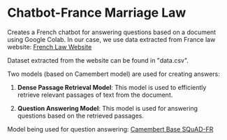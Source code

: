# Chatbot-France Marriage Law

Creates a French chatbot for answering questions based on a document using Google Colab. In our case, we use data extracted from France law website: [French Law Website](https://www.legifrance.gouv.fr/codes/section_lc/LEGITEXT000006070721/LEGISCTA000006117710/#LEGISCTA000006117710)

Dataset extracted from the website can be found in "data.csv".

Two models (based on Camembert model) are used for creating answers:

1. **Dense Passage Retrieval Model**: This model is used to efficiently retrieve relevant passages of text from the document.

2. **Question Answering Model**: This model is used for answering questions based on the retrieved passages.

Model being used for question answering: [Camembert Base SQuAD-FR](https://huggingface.co/etalab-ia/camembert-base-squadFR-fquad-piaf)
